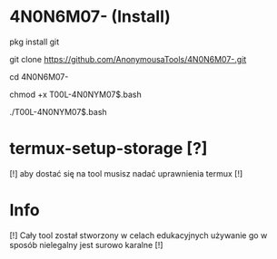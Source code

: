 # 4N0N6M07- (Install)

pkg install git

git clone https://github.com/AnonymousaTools/4N0N6M07-.git


cd 4N0N6M07-

chmod +x T00L-4N0NYM07$.bash

./T00L-4N0NYM07$.bash

# termux-setup-storage [?]
[!] aby dostać się na tool musisz nadać uprawnienia termux [!]

# Info
[!] Cały tool został stworzony w celach edukacyjnych używanie go w sposób nielegalny jest surowo karalne [!]
